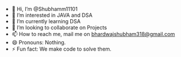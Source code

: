 - 👋 Hi, I’m @Shubhamm11101
- 👀 I’m interested in JAVA and DSA
- 🌱 I’m currently learning DSA
- 💞️ I’m looking to collaborate on Projects
- 📫 How to reach me, mail me on bhardwajshubham318@gmail.com
- 😄 Pronouns: Nothing.
- ⚡ Fun fact: We make code to solve them.

<!---
Shubhamm11101/Shubhamm11101 is a ✨ special ✨ repository because its `README.md` (this file) appears on your GitHub profile.
You can click the Preview link to take a look at your changes.
--->
